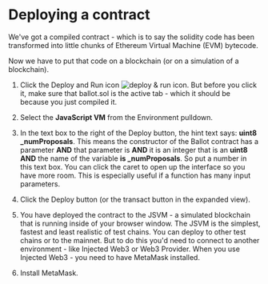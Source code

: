 # Deploying a contract

We've got a compiled contract  - which is to say the solidity code has been transformed into little chunks of Ethereum Virtual Machine (EVM) bytecode.

Now we have to put that code on a blockchain (or on a simulation of a blockchain). 

1. Click the Deploy and Run icon ![deploy & run icon](https://github.com/ethereum/remix-workshops/blob/master/Basics/2_deploy_JSVM/images/run.png?raw=true "deploy & run icon").   But before you click it, make sure that ballot.sol is the active tab - which it should be because you just compiled it.

2. Select the **JavaScript VM** from the Environment pulldown.

3. In the text box to the right of the Deploy button, the hint text says: **uint8 _numProposals**.  This means the constructor of the Ballot contract has a parameter **AND** that parameter is **AND** it is an integer that is an **uint8** **AND** the name of the variable **is _numProposals**.  So put a number in this text box.  You can click the caret to open up the interface so you have more room.  This is especially useful if a function has many input parameters.

4. Click the Deploy button (or the transact button in the expanded view).

5. You have deployed the contract to the JSVM - a simulated blockchain that is running inside of your browser window.  The JSVM is the simplest, fastest  and least realistic of test chains.  You can deploy to other test chains or to the mainnet. But to do this you'd need to connect to another environment - like Injected Web3 or Web3 Provider.  When you use Injected Web3 - you need to have MetaMask installed.  

6. Install MetaMask. 
